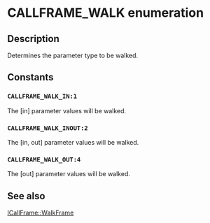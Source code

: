 # CALLFRAME_WALK enumeration

## Description

Determines the parameter type to be walked.

## Constants

### `CALLFRAME_WALK_IN:1`

The [in] parameter values will be walked.

### `CALLFRAME_WALK_INOUT:2`

The [in, out] parameter values will be walked.

### `CALLFRAME_WALK_OUT:4`

The [out] parameter values will be walked.

## See also

[ICallFrame::WalkFrame](https://learn.microsoft.com/windows/desktop/api/callobj/nf-callobj-icallframe-walkframe)